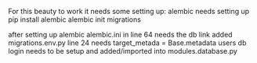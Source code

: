 For this beauty to work it needs some setting up:
alembic needs setting up
    pip install alembic
    alembic init migrations

after setting up alembic alembic.ini in line 64 needs the db link added
migrations.env.py line 24 needs target_metada = Base.metadata
users db login needs to be setup and added/imported into modules.database.py
